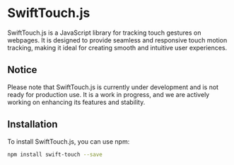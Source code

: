 # SwiftTouch.js

SwiftTouch.js is a JavaScript library for tracking touch gestures on webpages. It is designed to provide seamless and responsive touch motion tracking, making it ideal for creating smooth and intuitive user experiences.

## Notice

Please note that SwiftTouch.js is currently under development and is not ready for production use. It is a work in progress, and we are actively working on enhancing its features and stability.

## Installation

To install SwiftTouch.js, you can use npm:

```bash
npm install swift-touch --save
```
